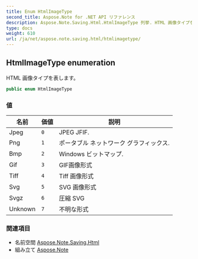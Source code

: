 ```yaml
---
title: Enum HtmlImageType
second_title: Aspose.Note for .NET API リファレンス
description: Aspose.Note.Saving.Html.HtmlImageType 列挙. HTML 画像タイプを表します
type: docs
weight: 610
url: /ja/net/aspose.note.saving.html/htmlimagetype/
---
```

## HtmlImageType enumeration

HTML 画像タイプを表します。

```csharp
public enum HtmlImageType
```

### 値

| 名前 | 価値 | 説明 |
| --- | --- | --- |
| Jpeg | `0` | JPEG JFIF. |
| Png | `1` | ポータブル ネットワーク グラフィックス. |
| Bmp | `2` | Windows ビットマップ. |
| Gif | `3` | GIF画像形式 |
| Tiff | `4` | Tiff 画像形式 |
| Svg | `5` | SVG 画像形式 |
| Svgz | `6` | 圧縮 SVG |
| Unknown | `7` | 不明な形式 |

### 関連項目

* 名前空間 [Aspose.Note.Saving.Html](../../aspose.note.saving.html/)
* 組み立て [Aspose.Note](../../)


